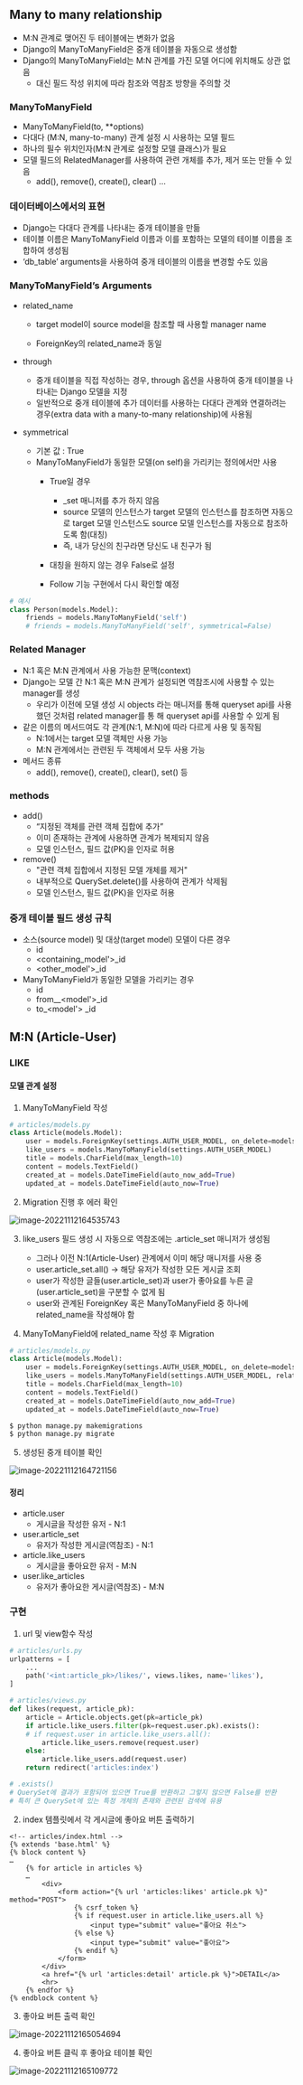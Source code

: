 ## Many to many relationship

* M:N 관계로 맺어진 두 테이블에는 변화가 없음
* Django의 ManyToManyField은 중개 테이블을 자동으로 생성함 
* Django의 ManyToManyField는 M:N 관계를 가진 모델 어디에 위치해도 상관 없음 
  * 대신 필드 작성 위치에 따라 참조와 역참조 방향을 주의할 것

### ManyToManyField

* ManyToManyField(to, **options) 
* 다대다 (M:N, many-to-many) 관계 설정 시 사용하는 모델 필드 
* 하나의 필수 위치인자(M:N 관계로 설정할 모델 클래스)가 필요 
* 모델 필드의 RelatedManager를 사용하여 관련 개체를 추가, 제거 또는 만들 수 있음 
  * add(), remove(), create(), clear() …

### 데이터베이스에서의 표현

* Django는 다대다 관계를 나타내는 중개 테이블을 만듦
* 테이블 이름은 ManyToManyField 이름과 이를 포함하는 모델의 테이블 이름을 조합하여 생성됨 
* ‘db_table’ arguments을 사용하여 중개 테이블의 이름을 변경할 수도 있음

### ManyToManyField’s Arguments

*  related_name 
   *  target model이 source model을 참조할 때 사용할 manager name 

   *  ForeignKey의 related_name과 동일

*  through 
   *  중개 테이블을 직접 작성하는 경우, through 옵션을 사용하여 중개 테이블을 나타내는 Django 모델을 지정 
   *  일반적으로 중개 테이블에 추가 데이터를 사용하는 다대다 관계와 연결하려는 경우(extra data with a many-to-many relationship)에 사용됨

*  symmetrical 
   *  기본 값 : True 
   *  ManyToManyField가 동일한 모델(on self)을 가리키는 정의에서만 사용
      *  True일 경우 
         *  _set 매니저를 추가 하지 않음 
         *  source 모델의 인스턴스가 target 모델의 인스턴스를 참조하면 자동으로 target 모델 인스턴스도 source 모델 인스턴스를 자동으로 참조하도록 함(대칭) 
         *  즉, 내가 당신의 친구라면 당신도 내 친구가 됨 

      *  대칭을 원하지 않는 경우 False로 설정 
      *  Follow 기능 구현에서 다시 확인할 예정


```python
# 예시
class Person(models.Model):
	friends = models.ManyToManyField('self')
	# friends = models.ManyToManyField('self', symmetrical=False)
```

### Related Manager

* N:1 혹은 M:N 관계에서 사용 가능한 문맥(context) 
* Django는 모델 간 N:1 혹은 M:N 관계가 설정되면 역참조시에 사용할 수 있는 manager를 생성 
  * 우리가 이전에 모델 생성 시 objects 라는 매니저를 통해 queryset api를 사용했던 것처럼 related manager를 통 해 queryset api를 사용할 수 있게 됨 
* 같은 이름의 메서드여도 각 관계(N:1, M:N)에 따라 다르게 사용 및 동작됨 
  * N:1에서는 target 모델 객체만 사용 가능 
  * M:N 관계에서는 관련된 두 객체에서 모두 사용 가능 
* 메서드 종류 
  * add(), remove(), create(), clear(), set() 등

### methods

* add() 
  * “지정된 객체를 관련 객체 집합에 추가” 
  * 이미 존재하는 관계에 사용하면 관계가 복제되지 않음 
  * 모델 인스턴스, 필드 값(PK)을 인자로 허용 
* remove() 
  * "관련 객체 집합에서 지정된 모델 개체를 제거" 
  * 내부적으로 QuerySet.delete()를 사용하여 관계가 삭제됨 
  * 모델 인스턴스, 필드 값(PK)을 인자로 허용

### 중개 테이블 필드 생성 규칙

* 소스(source model) 및 대상(target model) 모델이 다른 경우 
  * id 
  * <containing_model'>_id 
  * <other_model'>_id 
* ManyToManyField가 동일한 모델을 가리키는 경우 
  * id 
  * from__<model'>_id
  * to_<model'> _id

## M:N (Article-User)

### LIKE

#### 모델 관계 설정

1. ManyToManyField 작성

```python
# articles/models.py
class Article(models.Model):
    user = models.ForeignKey(settings.AUTH_USER_MODEL, on_delete=models.CASCADE)
    like_users = models.ManyToManyField(settings.AUTH_USER_MODEL)
    title = models.CharField(max_length=10)
    content = models.TextField()
    created_at = models.DateTimeField(auto_now_add=True)
    updated_at = models.DateTimeField(auto_now=True)
```

2. Migration 진행 후 에러 확인

![image-20221112164535743](readme.assets/image-20221112164535743.png)

3. like_users 필드 생성 시 자동으로 역참조에는 .article_set 매니저가 생성됨 
   * 그러나 이전 N:1(Article-User) 관계에서 이미 해당 매니저를 사용 중 
   * user.article_set.all() → 해당 유저가 작성한 모든 게시글 조회 
   * user가 작성한 글들(user.article_set)과 user가 좋아요를 누른 글(user.article_set)을 구분할 수 없게 됨 
   * user와 관계된 ForeignKey 혹은 ManyToManyField 중 하나에 related_name을 작성해야 함

4. ManyToManyField에 related_name 작성 후 Migration

```python
# articles/models.py
class Article(models.Model):
    user = models.ForeignKey(settings.AUTH_USER_MODEL, on_delete=models.CASCADE)
    like_users = models.ManyToManyField(settings.AUTH_USER_MODEL, related_name='like_articles')
    title = models.CharField(max_length=10)
    content = models.TextField()
    created_at = models.DateTimeField(auto_now_add=True)
    updated_at = models.DateTimeField(auto_now=True)	
```

```bash
$ python manage.py makemigrations
$ python manage.py migrate
```

5. 생성된 중개 테이블 확인

![image-20221112164721156](readme.assets/image-20221112164721156.png)

#### 정리

* article.user 
  * 게시글을 작성한 유저 - N:1 
* user.article_set 
  * 유저가 작성한 게시글(역참조) - N:1 
* article.like_users 
  * 게시글을 좋아요한 유저 - M:N 
* user.like_articles 
  * 유저가 좋아요한 게시글(역참조) - M:N

### 구현

1. url 및 view함수 작성

```python
# articles/urls.py
urlpatterns = [
    ...
    path('<int:article_pk>/likes/', views.likes, name='likes'),
]

# articles/views.py
def likes(request, article_pk):
    article = Article.objects.get(pk=article_pk)
    if article.like_users.filter(pk=request.user.pk).exists():
    # if request.user in article.like_users.all():
    	article.like_users.remove(request.user)
    else:
    	article.like_users.add(request.user)
    return redirect('articles:index')

# .exists()
# QuerySet에 결과가 포함되어 있으면 True를 반환하고 그렇지 않으면 False를 반환
# 특히 큰 QuerySet에 있는 특정 개체의 존재와 관련된 검색에 유용
```

2. index 템플릿에서 각 게시글에 좋아요 버튼 출력하기

```django
<!-- articles/index.html -->
{% extends 'base.html' %}
{% block content %}
…
    {% for article in articles %}
    …
        <div>
            <form action="{% url 'articles:likes' article.pk %}" method="POST">
                {% csrf_token %}
                {% if request.user in article.like_users.all %}
                	<input type="submit" value="좋아요 취소">
                {% else %}
                	<input type="submit" value="좋아요">
                {% endif %}
            </form>
        </div>
        <a href="{% url 'articles:detail' article.pk %}">DETAIL</a>
        <hr>
    {% endfor %}
{% endblock content %}
```

3. 좋아요 버튼 출력 확인

![image-20221112165054694](readme.assets/image-20221112165054694.png)

4. 좋아요 버튼 클릭 후 좋아요 테이블 확인

![image-20221112165109772](readme.assets/image-20221112165109772.png)